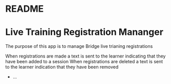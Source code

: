# README

# Live Training Registration Mananger
The purpose of this app is to manage Bridge live trianing registrations

When registrations are made a text is sent to the learner indicating that they have been added to a session
When registrations are deleted a text is sent to the learner indication that they have been removed

* ...

